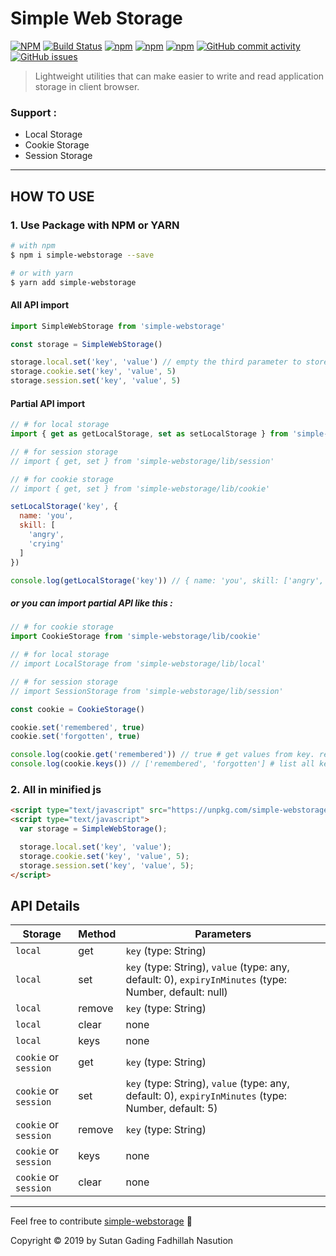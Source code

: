 # Simple Web Storage

[![NPM](https://img.shields.io/npm/l/simple-webstorage.svg)](https://www.npmjs.com/package/simple-webstorage) [![Build Status](https://travis-ci.org/sutanlab/simple-webstorage.svg?branch=master)](https://travis-ci.org/sutanlab/simple-webstorage) [![npm](https://img.shields.io/npm/v/simple-webstorage.svg)](https://www.npmjs.com/package/simple-webstorage) [![npm](https://img.shields.io/npm/dt/simple-webstorage.svg)](https://www.npmjs.com/package/simple-webstorage) [![npm](https://img.shields.io/bundlephobia/min/simple-webstorage.svg)](https://unpkg.com/simple-webstorage/lib/bundle/simple-webstorage.min.js) [![GitHub commit activity](https://img.shields.io/github/commit-activity/w/sutanlab/simple-webstorage.svg)](https://github.com/sutanlab/simple-webstorage) [![GitHub issues](https://img.shields.io/github/issues/sutanlab/simple-webstorage.svg)](https://github.com/sutanlab/simple-webstorage/issues)

> Lightweight utilities that can make easier to write and read application storage in client browser.

### Support :
- Local Storage
- Cookie Storage
- Session Storage
---

## HOW TO USE

### 1. Use Package with NPM or YARN

```bash
# with npm
$ npm i simple-webstorage --save

# or with yarn
$ yarn add simple-webstorage
```

#### All API import

```js
import SimpleWebStorage from 'simple-webstorage'

const storage = SimpleWebStorage()

storage.local.set('key', 'value') // empty the third parameter to store data permanently (only affected in local)
storage.cookie.set('key', 'value', 5)
storage.session.set('key', 'value', 5)
```

#### Partial API import

```js
// # for local storage
import { get as getLocalStorage, set as setLocalStorage } from 'simple-webstorage/lib/local'

// # for session storage
// import { get, set } from 'simple-webstorage/lib/session'

// # for cookie storage
// import { get, set } from 'simple-webstorage/lib/cookie'

setLocalStorage('key', {
  name: 'you',
  skill: [
    'angry',
    'crying'
  ]
}) 

console.log(getLocalStorage('key')) // { name: 'you', skill: ['angry', 'crying'] }
```

##### or you can import partial API like this :

```js
// # for cookie storage
import CookieStorage from 'simple-webstorage/lib/cookie'

// # for local storage
// import LocalStorage from 'simple-webstorage/lib/local'

// # for session storage
// import SessionStorage from 'simple-webstorage/lib/session'

const cookie = CookieStorage()

cookie.set('remembered', true)
cookie.set('forgotten', true)

console.log(cookie.get('remembered')) // true # get values from key. returns any
console.log(cookie.keys()) // ['remembered', 'forgotten'] # list all keys. returns array
```

### 2. All in minified js

```html
<script type="text/javascript" src="https://unpkg.com/simple-webstorage/lib/bundle/simple-webstorage.min.js"></script>
<script type="text/javascript">
  var storage = SimpleWebStorage();

  storage.local.set('key', 'value');
  storage.cookie.set('key', 'value', 5);
  storage.session.set('key', 'value', 5);
</script>
```

## API Details

| Storage   | Method      | Parameters                                                                                  |
|-----------|-------------|---------------------------------------------------------------------------------------------|
| `local`   | get         | `key` (type: String)                                                                        |
| `local`   | set         | `key` (type: String), `value` (type: any, default: 0), `expiryInMinutes` (type: Number, default: null)  |
| `local`   | remove      | `key` (type: String)                                                                        |
| `local`   | clear       |  none                                                                                       |
| `local`   | keys        |  none                                                                                       |
| `cookie` or `session`  | get         | `key` (type: String)                                                           |
| `cookie` or `session`  | set         | `key` (type: String), `value` (type: any, default: 0), `expiryInMinutes` (type: Number, default: 5)     |
| `cookie` or `session`  | remove      | `key` (type: String)                                                                        |
| `cookie` or `session`  | keys        |  none                                                                                       |
| `cookie` or `session`  | clear       |  none                                                                               |

---
Feel free to contribute [simple-webstorage](https://github.com/sutanlab/simple-webstorage) 🙂

Copyright © 2019 by Sutan Gading Fadhillah Nasution